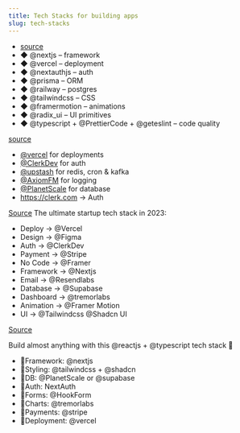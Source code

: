 ```yaml
---
title: Tech Stacks for building apps
slug: tech-stacks
---
```


- [source](https://twitter.com/steventey/status/1613928952921300992)
- ◆ @nextjs – framework
- ◆ @vercel – deployment
- ◆ @nextauthjs – auth
- ◆ @prisma – ORM
- ◆ @railway – postgres
- ◆ @tailwindcss – CSS
- ◆ @framermotion – animations
- ◆ @radix_ui – UI primitives
- ◆ @typescript + @PrettierCode + @geteslint – code quality



[source](https://twitter.com/t3dotgg/status/1657488850472804353)
- [@vercel](https://twitter.com/vercel) for deployments
- [@ClerkDev](https://twitter.com/ClerkDev) for auth
- [@upstash](https://twitter.com/upstash) for redis, cron & kafka
- [@AxiomFM](https://twitter.com/AxiomFM) for logging
- [@PlanetScale](https://twitter.com/PlanetScale) for database
- https://clerk.com -> Auth


[Source](https://x.com/namyakhann/status/1692831270143754495?s=46)
The ultimate startup tech stack in 2023:

- Deploy → @Vercel
- Design → @Figma
- Auth → @ClerkDev
- Payment → @Stripe
- No Code → @Framer
- Framework → @Nextjs
- Email → @Resendlabs
- Database → @Supabase
- Dashboard → @tremorlabs
- Animation → @Framer Motion
- UI → @Tailwindcss @Shadcn UI


[Source](https://x.com/realstoman/status/1692834575678910959?s=46)

Build almost anything with this @reactjs + @typescript  tech stack 🚀

- 🔸Framework: @nextjs
- 🔸Styling: @tailwindcss + @shadcn 
- 🔸DB: @PlanetScale or @supabase 
- 🔸Auth: NextAuth
- 🔸Forms: @HookForm 
- 🔸Charts: @tremorlabs 
- 🔸Payments: @stripe 
- 🔸Deployment: @vercel 
